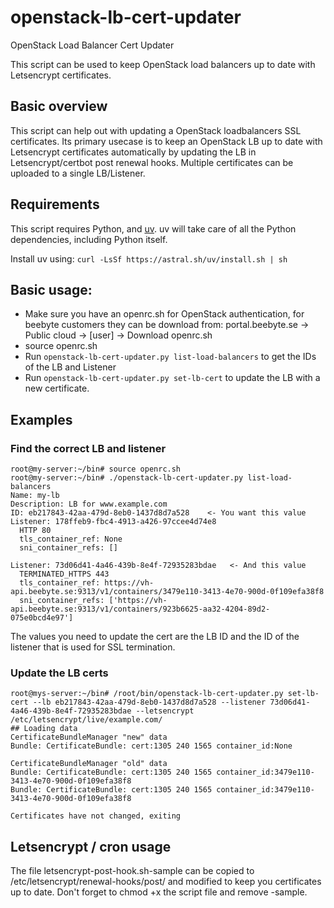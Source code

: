 # openstack-lb-cert-updater
OpenStack Load Balancer Cert Updater

This script can be used to keep OpenStack load balancers up to date with 
Letsencrypt certificates.

## Basic overview
This script can help out with updating a OpenStack loadbalancers SSL certificates.
Its primary usecase is to keep an OpenStack LB up to date with Letsencrypt certificates automatically
by updating the LB in Letsencrypt/certbot post renewal hooks. Multiple certificates can be uploaded to a single LB/Listener.

## Requirements
This script requires Python, and [uv](https://github.com/astral-sh/uv). uv will take care of all the Python dependencies, including Python itself.

Install uv using: ```curl -LsSf https://astral.sh/uv/install.sh | sh```

## Basic usage:
* Make sure you have an openrc.sh for OpenStack authentication, for beebyte customers they can be download from:
  portal.beebyte.se -> Public cloud -> [user] -> Download openrc.sh
* source openrc.sh
* Run ```openstack-lb-cert-updater.py list-load-balancers``` to get the IDs of the LB and Listener
* Run ```openstack-lb-cert-updater.py set-lb-cert``` to update the LB with a new certificate.

## Examples
### Find the correct LB and listener
```
root@my-server:~/bin# source openrc.sh
root@my-server:~/bin# ./openstack-lb-cert-updater.py list-load-balancers
Name: my-lb
Description: LB for www.example.com
ID: eb217843-42aa-479d-8eb0-1437d8d7a528    <- You want this value
Listener: 178ffeb9-fbc4-4913-a426-97ccee4d74e8
  HTTP 80
  tls_container_ref: None
  sni_container_refs: []

Listener: 73d06d41-4a46-439b-8e4f-72935283bdae   <- And this value
  TERMINATED_HTTPS 443
  tls_container_ref: https://vh-api.beebyte.se:9313/v1/containers/3479e110-3413-4e70-900d-0f109efa38f8
  sni_container_refs: ['https://vh-api.beebyte.se:9313/v1/containers/923b6625-aa32-4204-89d2-075e0bcd4e97']
```
The values you need to update the cert are the LB ID and the ID of the listener that is used for SSL termination.

### Update the LB certs
```
root@mys-server:~/bin# /root/bin/openstack-lb-cert-updater.py set-lb-cert --lb eb217843-42aa-479d-8eb0-1437d8d7a528 --listener 73d06d41-4a46-439b-8e4f-72935283bdae --letsencrypt /etc/letsencrypt/live/example.com/
## Loading data
CertificateBundleManager "new" data
Bundle: CertificateBundle: cert:1305 240 1565 container_id:None

CertificateBundleManager "old" data
Bundle: CertificateBundle: cert:1305 240 1565 container_id:3479e110-3413-4e70-900d-0f109efa38f8
Bundle: CertificateBundle: cert:1305 240 1565 container_id:3479e110-3413-4e70-900d-0f109efa38f8

Certificates have not changed, exiting
```

## Letsencrypt / cron usage
The file letsencrypt-post-hook.sh-sample can be copied to /etc/letsencrypt/renewal-hooks/post/ and modified to keep you certificates up to date.
Don't forget to chmod +x the script file and remove -sample.
